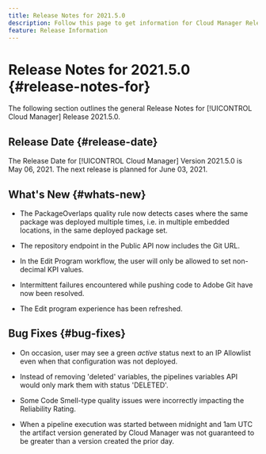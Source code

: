 ```yaml
---
title: Release Notes for 2021.5.0
description: Follow this page to get information for Cloud Manager Release 2021.5.0
feature: Release Information
---
```

# Release Notes for 2021.5.0 {#release-notes-for}

The following section outlines the general Release Notes for [!UICONTROL Cloud Manager] Release 2021.5.0.

## Release Date {#release-date}

The Release Date for [!UICONTROL Cloud Manager] Version 2021.5.0 is May 06, 2021.
The next release is planned for June 03, 2021.

## What's New {#whats-new}

* The PackageOverlaps quality rule now detects cases where the same package was deployed multiple times, i.e. in multiple embedded locations, in the same deployed package set.

* The repository endpoint in the Public API now includes the Git URL.

* In the Edit Program workflow, the user will only be allowed to set non- decimal KPI values.

* Intermittent failures encountered while pushing code to Adobe Git have now been resolved. 

* The Edit program experience has been refreshed.

## Bug Fixes {#bug-fixes}

* On occasion, user may see a green *active* status next to an IP Allowlist even when that configuration was not deployed.

* Instead of removing 'deleted' variables, the pipelines variables API would only mark them with status 'DELETED'.

* Some Code Smell-type quality issues were incorrectly impacting the Reliability Rating.

* When a pipeline execution was started between midnight and 1am UTC the artifact version generated by Cloud Manager was not guaranteed to be greater than a version created the prior day.

